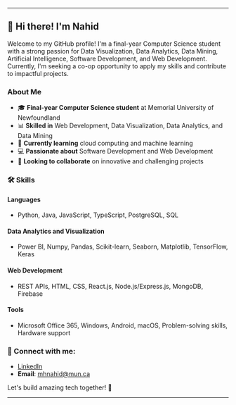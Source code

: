 

---

## 👋 Hi there! I'm Nahid

Welcome to my GitHub profile! I'm a final-year Computer Science student with a strong passion for Data Visualization, Data Analytics, Data Mining, Artificial Intelligence, Software Development, and Web Development. Currently, I'm seeking a co-op opportunity to apply my skills and contribute to impactful projects.

### About Me

- 🎓 **Final-year Computer Science student** at Memorial University of Newfoundland  
- 📊 **Skilled in** Web Development, Data Visualization, Data Analytics, and Data Mining  
- 🌱 **Currently learning** cloud computing and machine learning  
- 💻 **Passionate about** Software Development and Web Development  
- 👯 **Looking to collaborate** on innovative and challenging projects  

### 🛠️ Skills

#### Languages
- Python, Java, JavaScript, TypeScript, PostgreSQL, SQL

#### Data Analytics and Visualization
- Power BI, Numpy, Pandas, Scikit-learn, Seaborn, Matplotlib, TensorFlow, Keras

#### Web Development
- REST APIs, HTML, CSS, React.js, Node.js/Express.js, MongoDB, Firebase

#### Tools
- Microsoft Office 365, Windows, Android, macOS, Problem-solving skills, Hardware support

### 🔗 Connect with me:

- [LinkedIn](https://www.linkedin.com/in/mehedi-hasan-nahid-40a553139/)
- **Email**: mhnahid@mun.ca  

Let's build amazing tech together! 🌟

---

